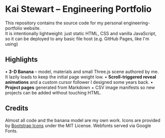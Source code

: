 # Kai Stewart – Engineering Portfolio

This repository contains the source code for my personal engineering-portfolio website.  
It is intentionally lightweight: just static HTML, CSS and vanilla JavaScript, so it can be deployed to any basic file host (e.g. GitHub Pages, like I'm using)

## Highlights

• **3-D Banana** – model, materials and small Three.js scene authored by me.  It lazily loads to keep the initial page weight low.
• **Scroll-triggered reveal animations** and a custom cursor follower I designed some years back.
• **Project pages** generated from Markdown + CSV image manifests so new projects can be added without touching HTML.

## Credits

Almost all code and the banana model are my own work.  Icons are provided by [Bootstrap Icons](https://icons.getbootstrap.com/) under the MIT License.  Webfonts served via Google Fonts.